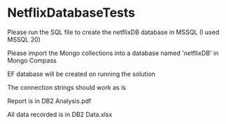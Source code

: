 # NetflixDatabaseTests

Please run the SQL file to create the netflixDB database in MSSQL (I used MSSQL 20)

Please import the Mongo collections into a database named 'netflixDB' in Mongo Compass

EF database will be created on running the solution

The connection strings should work as is

Report is in DB2 Analysis.pdf

All data recorded is in DB2 Data.xlsx
